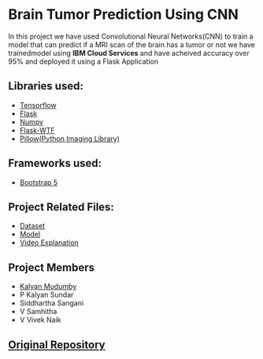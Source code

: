 # Brain Tumor Prediction Using CNN

In this project we have used Convolutional Neural Networks(CNN) to train a model that can predict if a MRI scan of the brain has a tumor or not we have trainedmodel using **IBM Cloud Services** and have acheived accuracy over 95% and deployed it using a Flask Application

Libraries used:
-
- [Tensorflow](https://www.tensorflow.org/)
- [Flask](https://flask.palletsprojects.com/en/2.0.x/)
- [Numpy](https://numpy.org/)
- [Flask-WTF](https://flask-wtf.readthedocs.io/en/0.15.x/)
- [Pillow(Python Imaging Library)](https://pillow.readthedocs.io/en/stable/#)

Frameworks used:
-
- [Bootstrap 5](https://getbootstrap.com/docs/5.0/getting-started/introduction/)

Project Related Files:
-

- [Dataset](https://drive.google.com/drive/folders/1YYzKsrg2J7N0lGR3Z8i_mX7OA8uhCAT_?usp=sharing)
- [Model](https://drive.google.com/file/d/1NH83hYtN99ct__d1oWDGjBoCMoGDOPga/view?usp=sharing)
- [Video Explanation](https://drive.google.com/file/d/1QHGl7nJM-lukYF98eFhArpOYZLT3pSST/view?usp=sharing)

Project Members
-
- [Kalyan Mudumby](https://github.com/theinhumaneme)
- P Kalyan Sundar
- Siddhartha Sangani
- V Samhitha
- V Vivek Naik

[Original Repository](https://github.com/smartinternz02/SI-GuidedProject-2330-1622050371)
-

